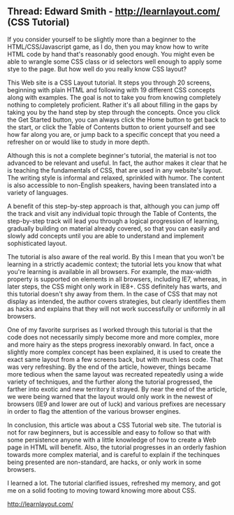 ## Thread: Edward Smith - http://learnlayout.com/ (CSS Tutorial)

If you consider yourself to be slightly more than a beginner to the 
HTML/CSS/Javascript game, as I do, then you may know how to write HTML 
code by hand that's reasonably good enough. You might even be able to 
wrangle some CSS class or id selectors well enough to apply some stye 
to the page. But how well do you really know CSS layout? 

This Web site is a CSS Layout tutorial. It steps you through 20 screens,
beginning with plain HTML and following with 19 different CSS concepts 
along with examples. The goal is not to take you from knowing completely
nothing to completely proficient. Rather it's all about filling in the 
gaps by taking you by the hand step by step through the concepts. Once you
click the Get Started button, you can always click the Home button to
get back to the start, or click the Table of Contents button to orient
yourself and see how far along you are, or jump back to a specific 
concept that you need a refresher on or would like to study in more depth.

Although this is not a complete beginner's tutorial, the material is not 
too advanced to be relevant and useful. In fact, the author makes it clear
that he is teaching the fundamentals of CSS, that are used in any website's
layout. The writing style is informal and relaxed, sprinkled with humor. 
The content is also accessible to non-English speakers, having been translated
into a variety of languages.

A benefit of this step-by-step approach is that, although you can jump off
the track and visit any individual topic through the Table of Contents,
the step-by-step track will lead you through a logical progression of
learning, gradually building on material already covered, so that you can
easily and slowly add concepts until you are able to understand and
implement sophisticated layout.

The tutorial is also aware of the real world. By this I mean that you won't
be learning in a strictly academic context; the tutorial lets you know
that what you're learning is available in all browsers. For example, the 
max-width property is supported on elements in all browsers, including IE7,
whereas, in later steps, the CSS might only work in IE8+. CSS definitely has
warts, and this tutorial doesn't shy away from them. In the case of CSS that
may not display as intended, the author covers strategies, but clearly identifies
them as hacks and explains that they will not work successfully or uniformly
in all browsers.

One of my favorite surprises as I worked through this tutorial is that the
code does not necessarily simply become more and more complex, more and
more hairy as the steps progress inexorably onward. In fact, once a slightly
more complex concept has been explained, it is used to create the exact same
layout from a few screens back, but with much less code. That was very 
refreshing. By the end of the article, however, things became more tedious
when the same layout was recreated repeatedly using a wide variety of 
techniques, and the further along the tutorial progressed, the farther into 
exotic and new territory it strayed. By near the end of the article, we were
being warned that the layout would only work in the newest of browsers (IE9 and
lower are out of luck) and various prefixes are necessary in order to flag
the attention of the various browser engines.

In conclusion, this article was about a CSS Tutorial web site. The tutorial
is not for raw beginners, but is accessible and easy to follow so that 
with some persistence anyone with a little knowledge of how to create a Web
page in HTML will benefit. Also, the tutorial progresses in an orderly fashion
towards more complex material, and is careful to explain if the techinques
being presented are non-standard, are hacks, or only work in some browsers.

I learned a lot. The tutorial clarified issues, refreshed my memory, and got
me on a solid footing to moving toward knowing more about CSS.

http://learnlayout.com/